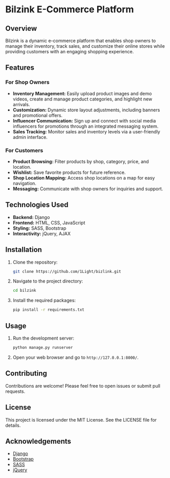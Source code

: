 # Bilzink E-Commerce Platform

## Overview
Bilzink is a dynamic e-commerce platform that enables shop owners to manage their inventory, track sales, and customize their online stores while providing customers with an engaging shopping experience.

## Features

### For Shop Owners
- **Inventory Management:** Easily upload product images and demo videos, create and manage product categories, and highlight new arrivals.
- **Customization:** Dynamic store layout adjustments, including banners and promotional offers.
- **Influencer Communication:** Sign up and connect with social media influencers for promotions through an integrated messaging system.
- **Sales Tracking:** Monitor sales and inventory levels via a user-friendly admin interface.

### For Customers
- **Product Browsing:** Filter products by shop, category, price, and location.
- **Wishlist:** Save favorite products for future reference.
- **Shop Location Mapping:** Access shop locations on a map for easy navigation.
- **Messaging:** Communicate with shop owners for inquiries and support.

## Technologies Used
- **Backend:** Django
- **Frontend:** HTML, CSS, JavaScript
- **Styling:** SASS, Bootstrap
- **Interactivity:** jQuery, AJAX

## Installation
1. Clone the repository:
   ```bash
   git clone https://github.com/1Light/bizlink.git
   ```
2. Navigate to the project directory:
   ```bash
   cd bilzink
   ```
3. Install the required packages:
   ```bash
   pip install -r requirements.txt
   ```

## Usage
1. Run the development server:
   ```bash
   python manage.py runserver
   ```
2. Open your web browser and go to `http://127.0.0.1:8000/`.

## Contributing
Contributions are welcome! Please feel free to open issues or submit pull requests.

## License
This project is licensed under the MIT License. See the LICENSE file for details.

## Acknowledgements
- [Django](https://www.djangoproject.com/)
- [Bootstrap](https://getbootstrap.com/)
- [SASS](https://sass-lang.com/)
- [jQuery](https://jquery.com/)
